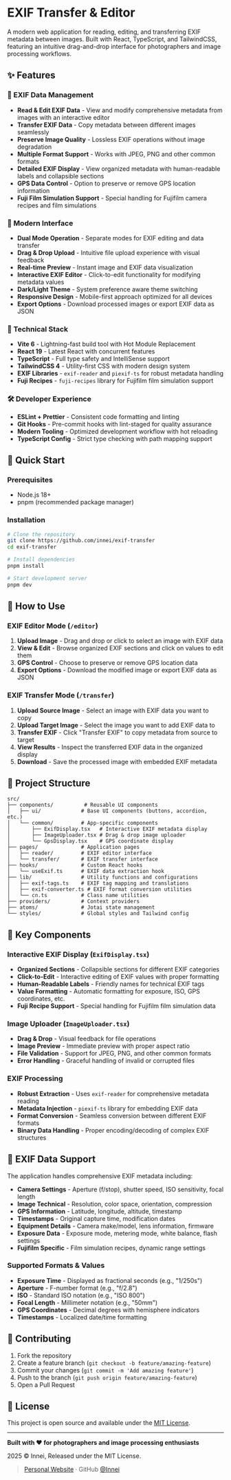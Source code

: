 # EXIF Transfer & Editor

A modern web application for reading, editing, and transferring EXIF metadata between images. Built with React, TypeScript, and TailwindCSS, featuring an intuitive drag-and-drop interface for photographers and image processing workflows.

## ✨ Features

### 📸 EXIF Data Management

- **Read & Edit EXIF Data** - View and modify comprehensive metadata from images with an interactive editor
- **Transfer EXIF Data** - Copy metadata between different images seamlessly
- **Preserve Image Quality** - Lossless EXIF operations without image degradation
- **Multiple Format Support** - Works with JPEG, PNG and other common formats
- **Detailed EXIF Display** - View organized metadata with human-readable labels and collapsible sections
- **GPS Data Control** - Option to preserve or remove GPS location information
- **Fuji Film Simulation Support** - Special handling for Fujifilm camera recipes and film simulations

### 🎨 Modern Interface

- **Dual Mode Operation** - Separate modes for EXIF editing and data transfer
- **Drag & Drop Upload** - Intuitive file upload experience with visual feedback
- **Real-time Preview** - Instant image and EXIF data visualization
- **Interactive EXIF Editor** - Click-to-edit functionality for modifying metadata values
- **Dark/Light Theme** - System preference aware theme switching
- **Responsive Design** - Mobile-first approach optimized for all devices
- **Export Options** - Download processed images or export EXIF data as JSON

### 🚀 Technical Stack

- **Vite 6** - Lightning-fast build tool with Hot Module Replacement
- **React 19** - Latest React with concurrent features
- **TypeScript** - Full type safety and IntelliSense support
- **TailwindCSS 4** - Utility-first CSS with modern design system
- **EXIF Libraries** - `exif-reader` and `piexif-ts` for robust metadata handling
- **Fuji Recipes** - `fuji-recipes` library for Fujifilm film simulation support

### 🛠️ Developer Experience

- **ESLint + Prettier** - Consistent code formatting and linting
- **Git Hooks** - Pre-commit hooks with lint-staged for quality assurance
- **Modern Tooling** - Optimized development workflow with hot reloading
- **TypeScript Config** - Strict type checking with path mapping support

## 🚀 Quick Start

### Prerequisites

- Node.js 18+
- pnpm (recommended package manager)

### Installation

```bash
# Clone the repository
git clone https://github.com/innei/exif-transfer
cd exif-transfer

# Install dependencies
pnpm install

# Start development server
pnpm dev
```

## 🎯 How to Use

### EXIF Editor Mode (`/editor`)

1. **Upload Image** - Drag and drop or click to select an image with EXIF data
2. **View & Edit** - Browse organized EXIF sections and click on values to edit them
3. **GPS Control** - Choose to preserve or remove GPS location data
4. **Export Options** - Download the modified image or export EXIF data as JSON

### EXIF Transfer Mode (`/transfer`)

1. **Upload Source Image** - Select an image with EXIF data you want to copy
2. **Upload Target Image** - Select the image you want to add EXIF data to
3. **Transfer EXIF** - Click "Transfer EXIF" to copy metadata from source to target
4. **View Results** - Inspect the transferred EXIF data in the organized display
5. **Download** - Save the processed image with embedded EXIF metadata

## 📁 Project Structure

```
src/
├── components/          # Reusable UI components
│   ├── ui/             # Base UI components (buttons, accordion, etc.)
│   └── common/         # App-specific components
│       ├── ExifDisplay.tsx   # Interactive EXIF metadata display
│       ├── ImageUploader.tsx # Drag & drop image uploader
│       └── GpsDisplay.tsx    # GPS coordinate display
├── pages/              # Application pages
│   ├── reader/         # EXIF editor interface
│   └── transfer/       # EXIF transfer interface
├── hooks/              # Custom React hooks
│   └── useExif.ts      # EXIF data extraction hook
├── lib/                # Utility functions and configurations
│   ├── exif-tags.ts    # EXIF tag mapping and translations
│   ├── exif-converter.ts # EXIF format conversion utilities
│   └── cn.ts           # Class name utilities
├── providers/          # Context providers
├── atoms/              # Jotai state management
└── styles/             # Global styles and Tailwind config
```

## 🔧 Key Components

### Interactive EXIF Display (`ExifDisplay.tsx`)

- **Organized Sections** - Collapsible sections for different EXIF categories
- **Click-to-Edit** - Interactive editing of EXIF values with proper formatting
- **Human-Readable Labels** - Friendly names for technical EXIF tags
- **Value Formatting** - Automatic formatting for exposure, ISO, GPS coordinates, etc.
- **Fuji Recipe Support** - Special handling for Fujifilm film simulation data

### Image Uploader (`ImageUploader.tsx`)

- **Drag & Drop** - Visual feedback for file operations
- **Image Preview** - Immediate preview with proper aspect ratio
- **File Validation** - Support for JPEG, PNG, and other common formats
- **Error Handling** - Graceful handling of invalid or corrupted files

### EXIF Processing

- **Robust Extraction** - Uses `exif-reader` for comprehensive metadata reading
- **Metadata Injection** - `piexif-ts` library for embedding EXIF data
- **Format Conversion** - Seamless conversion between different EXIF formats
- **Binary Data Handling** - Proper encoding/decoding of complex EXIF structures

## 🎨 EXIF Data Support

The application handles comprehensive EXIF metadata including:

- **Camera Settings** - Aperture (f/stop), shutter speed, ISO sensitivity, focal length
- **Image Technical** - Resolution, color space, orientation, compression
- **GPS Information** - Latitude, longitude, altitude, timestamp
- **Timestamps** - Original capture time, modification dates
- **Equipment Details** - Camera make/model, lens information, firmware
- **Exposure Data** - Exposure mode, metering mode, white balance, flash settings
- **Fujifilm Specific** - Film simulation recipes, dynamic range settings

### Supported Formats & Values

- **Exposure Time** - Displayed as fractional seconds (e.g., "1/250s")
- **Aperture** - F-number format (e.g., "f/2.8")
- **ISO** - Standard ISO notation (e.g., "ISO 800")
- **Focal Length** - Millimeter notation (e.g., "50mm")
- **GPS Coordinates** - Decimal degrees with hemisphere indicators
- **Timestamps** - Localized date/time formatting

## 🤝 Contributing

1. Fork the repository
2. Create a feature branch (`git checkout -b feature/amazing-feature`)
3. Commit your changes (`git commit -m 'Add amazing feature'`)
4. Push to the branch (`git push origin feature/amazing-feature`)
5. Open a Pull Request

## 📄 License

This project is open source and available under the [MIT License](LICENSE).

---

**Built with ❤️ for photographers and image processing enthusiasts**

2025 © Innei, Released under the MIT License.

> [Personal Website](https://innei.in/) · GitHub [@Innei](https://github.com/innei/)
